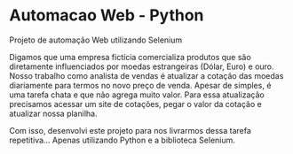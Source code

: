 # Automacao Web - Python
Projeto de automação Web utilizando Selenium

Digamos que uma empresa fictícia comercializa produtos que são
diretamente influenciados por moedas estrangeiras (Dólar,
Euro) e ouro.
Nosso trabalho como analista de vendas é atualizar a cotação
das moedas diariamente para termos no novo preço de
venda.
Apesar de simples, é uma tarefa chata e que não agrega
muito valor.
Para essa atualização precisamos acessar um site de cotações,
pegar o valor da cotação e atualizar nossa planilha.

Com isso, desenvolvi este projeto para nos livrarmos dessa tarefa repetitiva...
Apenas utilizando Python e a biblioteca Selenium.

